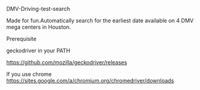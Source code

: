 DMV-Driving-test-search

Made for fun.Automatically search for the earliest date available on 4 DMV mega centers in Houston.

Prerequisite

geckodriver in your PATH

https://github.com/mozilla/geckodriver/releases

If you use chrome
https://sites.google.com/a/chromium.org/chromedriver/downloads
